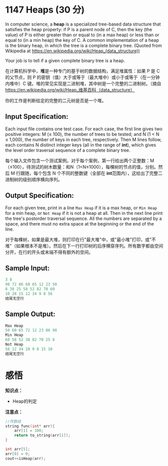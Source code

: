 # 1147 Heaps (30 分)

In computer science, a **heap** is a specialized tree-based data structure that satisfies the heap property: if P is a parent node of C, then the key (the value) of P is either greater than or equal to (in a max heap) or less than or equal to (in a min heap) the key of C. A common implementation of a heap is the binary heap, in which the tree is a complete binary tree. (Quoted from Wikipedia at https://en.wikipedia.org/wiki/Heap_(data_structure))

Your job is to tell if a given complete binary tree is a heap.

在计算机科学中，**堆**是一种专门的基于树的数据结构，满足堆属性：如果 P 是 C 的父节点，则 P 的密钥（值）大于或等于（最大堆中）或小于或等于（在一分钟内堆中）C 键。堆的常见实现是二进制堆，其中树是一个完整的二进制树。（摘自 https://en.wikipedia.org/wiki/Heap_维基百科（data_structure）

你的工作是判断给定的完整的二元树是否是一个堆。

## Input Specification:

Each input file contains one test case. For each case, the first line gives two positive integers: M (≤ 100), the number of trees to be tested; and N (1 < N ≤ 1,000), the number of keys in each tree, respectively. Then M lines follow, each contains N distinct integer keys (all in the range of **int**), which gives the level order traversal sequence of a complete binary tree.

每个输入文件包含一个测试案例。对于每个案例，第一行给出两个正整数：M（≤100），待测试的树木数量：和N（1<N≤1000），每棵树的节点的值，分别。然后 M 行跟随，每个包含 N 个不同的整数键（全部在 **int**范围内），这给出了完整二进制树的级别顺序横向序列。

## Output Specification:

For each given tree, print in a line `Max Heap` if it is a max heap, or `Min Heap` for a min heap, or `Not Heap` if it is not a heap at all. Then in the next line print the tree's postorder traversal sequence. All the numbers are separated by a space, and there must no extra space at the beginning or the end of the line.

对于每棵树，如果是最大堆，则打印在行"最大堆"中，或"最小堆"打印，或"不堆"（如果根本不是堆）。然后在下一行打印树的后序横穿序列。所有数字都由空间分开，在行的开头或末端不得有额外的空间。

## Sample Input:

```cpp
3 8
98 72 86 60 65 12 23 50
8 38 25 58 52 82 70 60
10 28 15 12 34 9 8 56
结尾无空行
```

## Sample Output:

```cpp
Max Heap
50 60 65 72 12 23 86 98
Min Heap
60 58 52 38 82 70 25 8
Not Heap
56 12 34 28 9 8 15 10
结尾无空行
```

# 感悟

**知识点：**

- Heap的判定

**注意点：**

```c++
//传数组
string func(int* arr){
    arr[1] = 100;
    return to_string(arr[1]);
}

int arr[5];
arr[0] = 0;
cout<<isHeap(arr);
```

